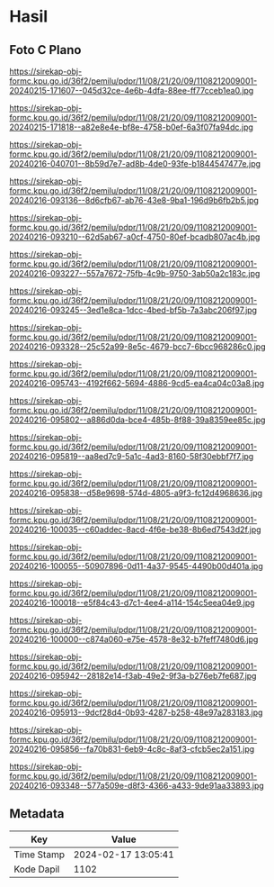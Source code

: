 # Hasil

## Foto C Plano

https://sirekap-obj-formc.kpu.go.id/36f2/pemilu/pdpr/11/08/21/20/09/1108212009001-20240215-171607--045d32ce-4e6b-4dfa-88ee-ff77cceb1ea0.jpg

https://sirekap-obj-formc.kpu.go.id/36f2/pemilu/pdpr/11/08/21/20/09/1108212009001-20240215-171818--a82e8e4e-bf8e-4758-b0ef-6a3f07fa94dc.jpg

https://sirekap-obj-formc.kpu.go.id/36f2/pemilu/pdpr/11/08/21/20/09/1108212009001-20240216-040701--8b59d7e7-ad8b-4de0-93fe-b1844547477e.jpg

https://sirekap-obj-formc.kpu.go.id/36f2/pemilu/pdpr/11/08/21/20/09/1108212009001-20240216-093136--8d6cfb67-ab76-43e8-9ba1-196d9b6fb2b5.jpg

https://sirekap-obj-formc.kpu.go.id/36f2/pemilu/pdpr/11/08/21/20/09/1108212009001-20240216-093210--62d5ab67-a0cf-4750-80ef-bcadb807ac4b.jpg

https://sirekap-obj-formc.kpu.go.id/36f2/pemilu/pdpr/11/08/21/20/09/1108212009001-20240216-093227--557a7672-75fb-4c9b-9750-3ab50a2c183c.jpg

https://sirekap-obj-formc.kpu.go.id/36f2/pemilu/pdpr/11/08/21/20/09/1108212009001-20240216-093245--3ed1e8ca-1dcc-4bed-bf5b-7a3abc206f97.jpg

https://sirekap-obj-formc.kpu.go.id/36f2/pemilu/pdpr/11/08/21/20/09/1108212009001-20240216-093328--25c52a99-8e5c-4679-bcc7-6bcc968286c0.jpg

https://sirekap-obj-formc.kpu.go.id/36f2/pemilu/pdpr/11/08/21/20/09/1108212009001-20240216-095743--4192f662-5694-4886-9cd5-ea4ca04c03a8.jpg

https://sirekap-obj-formc.kpu.go.id/36f2/pemilu/pdpr/11/08/21/20/09/1108212009001-20240216-095802--a886d0da-bce4-485b-8f88-39a8359ee85c.jpg

https://sirekap-obj-formc.kpu.go.id/36f2/pemilu/pdpr/11/08/21/20/09/1108212009001-20240216-095819--aa8ed7c9-5a1c-4ad3-8160-58f30ebbf7f7.jpg

https://sirekap-obj-formc.kpu.go.id/36f2/pemilu/pdpr/11/08/21/20/09/1108212009001-20240216-095838--d58e9698-574d-4805-a9f3-fc12d4968636.jpg

https://sirekap-obj-formc.kpu.go.id/36f2/pemilu/pdpr/11/08/21/20/09/1108212009001-20240216-100035--c60addec-8acd-4f6e-be38-8b6ed7543d2f.jpg

https://sirekap-obj-formc.kpu.go.id/36f2/pemilu/pdpr/11/08/21/20/09/1108212009001-20240216-100055--50907896-0d11-4a37-9545-4490b00d401a.jpg

https://sirekap-obj-formc.kpu.go.id/36f2/pemilu/pdpr/11/08/21/20/09/1108212009001-20240216-100018--e5f84c43-d7c1-4ee4-a114-154c5eea04e9.jpg

https://sirekap-obj-formc.kpu.go.id/36f2/pemilu/pdpr/11/08/21/20/09/1108212009001-20240216-100000--c874a060-e75e-4578-8e32-b7feff7480d6.jpg

https://sirekap-obj-formc.kpu.go.id/36f2/pemilu/pdpr/11/08/21/20/09/1108212009001-20240216-095942--28182e14-f3ab-49e2-9f3a-b276eb7fe687.jpg

https://sirekap-obj-formc.kpu.go.id/36f2/pemilu/pdpr/11/08/21/20/09/1108212009001-20240216-095913--9dcf28d4-0b93-4287-b258-48e97a283183.jpg

https://sirekap-obj-formc.kpu.go.id/36f2/pemilu/pdpr/11/08/21/20/09/1108212009001-20240216-095856--fa70b831-6eb9-4c8c-8af3-cfcb5ec2a151.jpg

https://sirekap-obj-formc.kpu.go.id/36f2/pemilu/pdpr/11/08/21/20/09/1108212009001-20240216-093348--577a509e-d8f3-4366-a433-9de91aa33893.jpg


## Metadata

| Key        | Value               |
| ---------- | ------------------- |
| Time Stamp | 2024-02-17 13:05:41 |
| Kode Dapil | 1102                |



